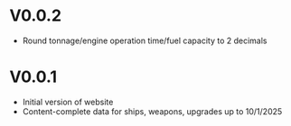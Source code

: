 # V0.0.2
- Round tonnage/engine operation time/fuel capacity to 2 decimals

# V0.0.1
- Initial version of website
- Content-complete data for ships, weapons, upgrades up to 10/1/2025